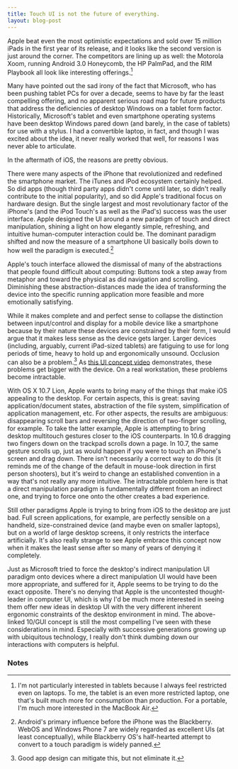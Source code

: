 ```yaml
---
title: Touch UI is not the future of everything.
layout: blog-post
---
```



Apple beat even the most optimistic expectations and sold over 15
million iPads in the first year of its release, and it looks like the
second version is just around the corner. The competitors are lining up
as well: the Motorola Xoom, running Android 3.0 Honeycomb, the HP
PalmPad, and the RIM Playbook all look like interesting
offerings.[^1]

Many have pointed out the sad irony of the fact that Microsoft, who has
been pushing tablet PCs for over a decade, seems to have by far the
least compelling offering, and no apparent serious road map for future
products that address the deficiencies of desktop Windows on a tablet
form factor. Historically, Microsoft's tablet and even smartphone
operating systems have been desktop Windows pared down (and barely, in
the case of tablets) for use with a stylus. I had a convertible laptop,
in fact, and though I was excited about the idea, it never really worked
that well, for reasons I was never able to articulate.

In the aftermath of iOS, the reasons are pretty obvious.

There were many aspects of the iPhone that revolutionized and redefined
the smartphone market. The iTunes and iPod ecosystem certainly helped.
So did apps (though third party apps didn't come until later, so didn't
really contribute to the initial popularity), and so did Apple's
traditional focus on hardware design. But the single largest and most
revolutionary factor of the iPhone's (and the iPod Touch's as well as
the iPad's) success was the user interface. Apple designed the UI around
a new paradigm of touch and direct manipulation, shining a light on how
elegantly simple, refreshing, and intuitive human-computer interaction
could be. The dominant paradigm shifted and now the measure of a
smartphone UI basically boils down to how well the paradigm is
executed.[^2]

Apple's touch interface allowed the dismissal of many of the
abstractions that people found difficult about computing: Buttons took a
step away from metaphor and toward the physical as did navigation and
scrolling. Diminishing these abstraction-distances made the idea of
transforming the device into the specific running application more
feasible and more emotionally satisfying.

While it makes complete and and perfect sense to collapse the
distinction between input/control and display for a mobile device like a
smartphone because by their nature these devices are constrained by
their form, I would argue that it makes less sense as the device gets
larger. Larger devices (including, arguably, current iPad-sized tablets)
are fatiguing to use for long periods of time, heavy to hold up and
ergonomically unsound. Occlusion can also be a problem.[^3] As
[this UI concept video](http://10gui.com/ "10/GUI") demonstrates, these
problems get bigger with the device. On a real workstation, these
problems become intractable.

With OS X 10.7 Lion, Apple wants to bring many of the things that make
iOS appealing to the desktop. For certain aspects, this is great: saving
application/document states, abstraction of the file system,
simplification of application management, etc. For other aspects, the
results are ambiguous: disappearing scroll bars and reversing the
direction of two-finger scrolling, for example. To take the latter
example, Apple is attempting to bring desktop multitouch gestures closer
to the iOS counterparts. In 10.6 dragging two fingers down on the
trackpad scrolls down a page. In 10.7, the same gesture scrolls up, just
as would happen if you were to touch an iPhone's screen and drag down.
There isn't necessarily a correct way to do this (it reminds me of the
change of the default in mouse-look direction in first person shooters),
but it's weird to change an established convention in a way that's not
really any more intuitive. The intractable problem here is that a direct
manipulation paradigm is fundamentally different from an indirect one,
and trying to force one onto the other creates a bad experience.

Still other paradigms Apple is trying to bring from iOS to the desktop
are just bad. Full screen applications, for example, are perfectly
sensible on a handheld, size-constrained device (and maybe even on
smaller laptops), but on a world of large desktop screens, it only
restricts the interface artificially. It's also really strange to see
Apple embrace this concept now when it makes the least sense after so
many of years of denying it completely.

Just as Microsoft tried to force the desktop's indirect manipulation UI
paradigm onto devices where a direct manipulation UI would have been
more appropriate, and suffered for it, Apple seems to be trying to do
the exact opposite. There's no denying that Apple is the uncontested
thought-leader in computer UI, which is why I'd be much more interested
in seeing them offer new ideas in desktop UI with the very different
inherent ergonomic constraints of the desktop environment in mind. The
above-linked 10/GUI concept is still the most compelling I've seen with
these considerations in mind. Especially with successive generations
growing up with ubiquitous technology, I really don't think dumbing down
our interactions with computers is helpful.

### Notes

[^1]: I'm not particularly interested in tablets because I always feel
    restricted even on laptops. To me, the tablet is an even more
    restricted laptop, one that's built much more for consumption than
    production. For a portable, I'm much more interested in the MacBook
    Air. 

[^2]: Android's primary influence before the iPhone was the Blackberry.
    WebOS and Windows Phone 7 are widely regarded as excellent UIs (at
    least conceptually), while Blackberry OS's half-hearted attempt to
    convert to a touch paradigm is widely panned.
    

[^3]: Good app design can mitigate this, but not eliminate it.
